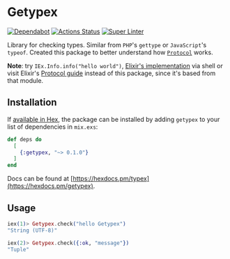 # Getypex

[//]: # "Badges"
[![Dependabot][dependabot badge]][dependabot]
[![Actions Status][actions badge]][actions]
[![Super Linter][linter badge]][linter]

[//]: # "Links"
[dependabot]: https://github.com/jaeyson/getypex
[actions]: https://github.com/jaeyson/getypex/actions/workflows/ci.yml
[linter]: https://github.com/jaeyson/getypex/actions/workflows/linter.yml

[//]: # "Image sources"
[dependabot badge]: https://badgen.net/github/dependabot/jaeyson/getypex
[actions badge]: https://github.com/jaeyson/getypex/actions/workflows/ci.yml/badge.svg
[linter badge]: https://github.com/jaeyson/getypex/actions/workflows/linter.yml/badge.svg


Library for checking types. Similar from `PHP`'s `gettype` or `JavaScript`'s `typeof`. Created this package to better understand how [`Protocol`](https://elixir-lang.org/getting-started/protocols.html) works.

**Note**: try `IEx.Info.info("hello world")`, [Elixir's implementation](https://github.com/elixir-lang/elixir/blob/master/lib/iex/lib/iex/info.ex) via shell or visit Elixir's [Protocol guide](https://elixir-lang.org/getting-started/protocols.html) instead of this package, since it's based from that module.

## Installation

If [available in Hex](https://hex.pm/docs/publish), the package can be installed
by adding `getypex` to your list of dependencies in `mix.exs`:

```elixir
def deps do
  [
    {:getypex, "~> 0.1.0"}
  ]
end
```

Docs can be found at [https://hexdocs.pm/typex](https://hexdocs.pm/getypex).

## Usage

```elixir
iex(1)> Getypex.check("hello Getypex")
"String (UTF-8)"

iex(2)> Getypex.check({:ok, "message"})
"Tuple"
```
